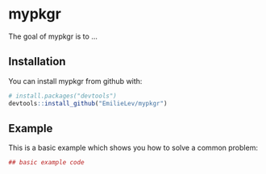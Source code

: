 
<!-- README.md is generated from README.Rmd. Please edit that file -->
mypkgr
======

The goal of mypkgr is to ...

Installation
------------

You can install mypkgr from github with:

``` r
# install.packages("devtools")
devtools::install_github("EmilieLev/mypkgr")
```

Example
-------

This is a basic example which shows you how to solve a common problem:

``` r
## basic example code
```

